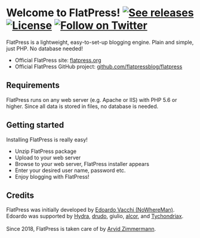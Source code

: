 # Welcome to FlatPress! <a href="https://github.com/flatpressblog/flatpress/releases" title="See releases"><img alt="See releases" src="https://img.shields.io/github/release/flatpressblog/flatpress.svg?label=Latest%20release&style=plastic"></a> <a href="https://github.com/flatpressblog/flatpress/blob/master/LICENSE.md" title="License"><img alt="License" src="https://img.shields.io/github/license/flatpressblog/flatpress.svg?style=plastic"></a> <a href="https://twitter.com/intent/follow?screen_name=flatpress" title="Follow on Twitter"><img src="https://img.shields.io/twitter/follow/flatpress.svg?style=social&logo=twitter" alt="Follow on Twitter"></a>
FlatPress is a lightweight, easy-to-set-up blogging engine. Plain and simple, just PHP. No database needed!

* Official FlatPress site: [flatpress.org](http://flatpress.org/)<br>
* Official FlatPress GitHub project: [github.com/flatpressblog/flatpress](https://github.com/flatpressblog/flatpress)

## Requirements
FlatPress runs on any web server (e.g. Apache or IIS) with PHP 5.6 or higher. Since all data is stored in files, no database is needed.

## Getting started
Installing FlatPress is really easy!
- Unzip FlatPress package
- Upload to your web server
- Browse to your web server, FlatPress installer appears
- Enter your desired user name, password etc.
- Enjoy blogging with FlatPress!

## Credits
FlatPress was initially developed by [Edoardo Vacchi (NoWhereMan)](http://www.nowhereland.it "nowhereland.it"). Edoardo was supported by [Hydra](http://hydra.clans.it/ "hydra.clans.it"), [drudo](https://drudotec.wordpress.com/ "drudotec.wordpress.com"), giulio, [alcor](http://alcor.altervista.org/ "alcor.altervista.org"), and [Tychondriax](http://tychondriax.altervista.org/blog/ "tychondriax.altervista.org").<br>
<br>
Since 2018, FlatPress is taken care of by [Arvid Zimmermann](https://arvidzimmermann.de "arvidzimmermann.de").
